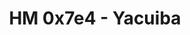---
title: HM 0x7e4 - Yacuiba
description:  "Te invitamos a participar de la XI Versión los días 9, 10 y 11 de octubre de 2020, Hackmeeting es un evento que reúne a destacados profesionales de la tecnología informática y sistemas, redes y seguridad y otras especialidades, este evento esta abierto para todo publico, este año en versión Virtual abierto para el mundo entero."
background: "img/fondo1.jpg"
---